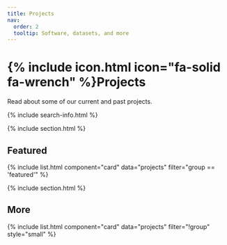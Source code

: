```yaml
---
title: Projects
nav:
  order: 2
  tooltip: Software, datasets, and more
---
```


# {% include icon.html icon="fa-solid fa-wrench" %}Projects

Read about some of our current and past projects. 

{% include search-info.html %}

{% include section.html %}

## Featured

{% include list.html component="card" data="projects" filter="group == 'featured'" %}

{% include section.html %}

## More

{% include list.html component="card" data="projects" filter="!group" style="small" %}
